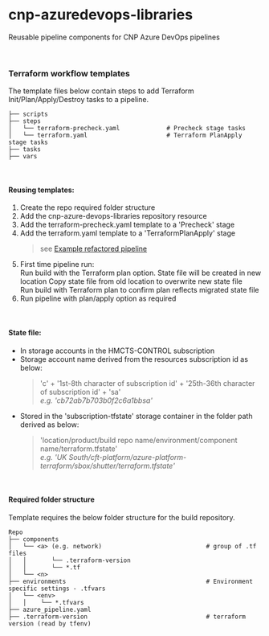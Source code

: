 # cnp-azuredevops-libraries
Reusable pipeline components for CNP Azure DevOps pipelines

 
 
  
  

### Terraform workflow templates

The template files below contain steps to add Terraform Init/Plan/Apply/Destroy tasks to a pipeline.
    
    ├── scripts                                  
    ├── steps
    │   └── terraform-precheck.yaml             # Precheck stage tasks
    │   └── terraform.yaml                      # Terraform PlanApply stage tasks
    ├── tasks   
    ├── vars   
  
  
#### Reusing templates:
1. Create the repo required folder structure
2. Add the cnp-azure-devops-libraries repository resource
3. Add the terraform-precheck.yaml template to a 'Precheck' stage
4. Add the terraform.yaml template to a 'TerraformPlanApply' stage
   > see [Example refactored pipeline](https://github.com/hmcts/azure-platform-terraform/blob/DTSPO-1188/use-cnp-ado-libraries/azure_pipeline.yaml#L267)
5. First time pipeline run:  
   Run build with the Terraform plan option. State file will be created in new location 
   Copy state file from old location to overwrite new state file  
   Run build with Terraform plan to confirm plan reflects migrated state file  
6. Run pipeline with plan/apply option as required   

  
  
#### State file:  
* In storage accounts in the HMCTS-CONTROL subscription  
* Storage account name derived from the resources subscription id as below:  
  >'c' + '1st-8th character of subscription id' + '25th-36th character of subscription id' + 'sa'  
  _e.g. 'cb72ab7b703b0f2c6a1bbsa'_  
* Stored in the 'subscription-tfstate' storage container in the folder path derived as below:  
  >'location/product/build repo name/environment/component name/terraform.tfstate'  
  _e.g. 'UK South/cft-platform/azure-platform-terraform/sbox/shutter/terraform.tfstate'_  


  
    
#### Required folder structure  
Template requires the below folder structure for the build repository.  

    Repo
    ├── components                                         
    │   └── <a> (e.g. network)                             # group of .tf files
    │   │       └── .terraform-version
    │   │       └── *.tf
    │   └── <n> 
    ├── environments                                       # Environment specific settings - .tfvars
    │   └── <env>
    │   │    └── *.tfvars
    ├── azure_pipeline.yaml
    ├── .terraform-version                                 # terraform version (read by tfenv)
    